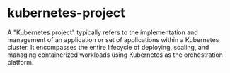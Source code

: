 # kubernetes-project
A "Kubernetes project" typically refers to the implementation and management of an application or set of applications within a Kubernetes cluster. It encompasses the entire lifecycle of deploying, scaling, and managing containerized workloads using Kubernetes as the orchestration platform.
